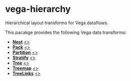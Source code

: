 # vega-hierarchy

Hierarchical layout transforms for Vega dataflows.

This pacakge provides the following Vega data transforms:

- [**Nest**](https://vega.github.io/vega/docs/transforms/nest/) [&lt;&gt;](https://github.com/vega/vega/blob/master/packages/vega-hierarchy/src/Nest.js "Source")
- [**Pack**](https://vega.github.io/vega/docs/transforms/pack/) [&lt;&gt;](https://github.com/vega/vega/blob/master/packages/vega-hierarchy/src/Pack.js "Source")
- [**Partition**](https://vega.github.io/vega/docs/transforms/partition/) [&lt;&gt;](https://github.com/vega/vega/blob/master/packages/vega-hierarchy/src/Partition.js "Source")
- [**Stratify**](https://vega.github.io/vega/docs/transforms/stratify/) [&lt;&gt;](https://github.com/vega/vega/blob/master/packages/vega-hierarchy/src/Stratify.js "Source")
- [**Tree**](https://vega.github.io/vega/docs/transforms/tree/) [&lt;&gt;](https://github.com/vega/vega/blob/master/packages/vega-hierarchy/src/Tree.js "Source")
- [**Treemap**](https://vega.github.io/vega/docs/transforms/treemap/) [&lt;&gt;](https://github.com/vega/vega/blob/master/packages/vega-hierarchy/src/Treemap.js "Source")
- [**TreeLinks**](https://vega.github.io/vega/docs/transforms/treelinks/) [&lt;&gt;](https://github.com/vega/vega/blob/master/packages/vega-hierarchy/src/TreeLinks.js "Source")
